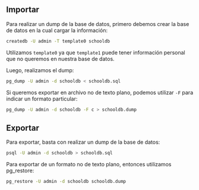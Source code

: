 
## Importar

Para realizar un dump de la base de datos, primero debemos crear la base de datos en la cual cargar la información:

```bash
createdb -U admin -T template0 schooldb
```

Utilizamos `template0` ya que `template1` puede tener información personal que no queremos en nuestra base de datos.

Luego, realizamos el dump:

```bash
pg_dump -U admin -d schooldb < schooldb.sql
```

Si queremos exportar en archivo no de texto plano, podemos utilizar `-F` para indicar un formato particular:

```bash
pg_dump -U admin -d schooldb -F c > schooldb.dump
```


## Exportar

Para exportar, basta con realizar un dump de la base de datos:

```bash
psql -U admin -d schooldb > schooldb.sql
```

Para exportar de un formato no de texto plano, entonces utilizamos pg_restore:

```bash
pg_restore -U admin -d schooldb schooldb.dump
```
